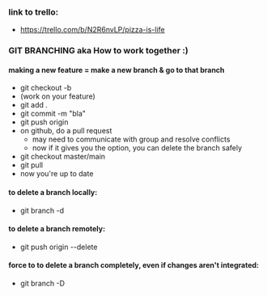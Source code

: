### link to trello:
- https://trello.com/b/N2R6nvLP/pizza-is-life



### GIT BRANCHING aka How to work together :)

#### making a new feature = make a new branch & go to that branch
- git checkout -b <branch name>
- (work on your feature)
- git add .
- git commit -m "bla"
- git push origin <branch name>
- on github, do a pull request
  - may need to communicate with group and resolve conflicts
  - now if it gives you the option, you can delete the branch safely
- git checkout master/main
- git pull
- now you're up to date

#### to delete a branch locally:
- git branch -d <branch name>

#### to delete a branch remotely:
- git push origin --delete <branch name>

#### force to to delete a branch completely, even if changes aren't integrated: 
- git branch -D <branch name>

